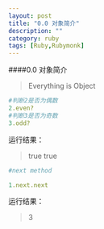 ```yaml
---
layout: post
title: "0.0 对象简介"
description: ""
category: ruby
tags: [Ruby,Rubymonk]
---
```



####0.0 对象简介

> Everything is Object

```ruby
#判断2是否为偶数
2.even?
#判断3是否为奇数
3.odd?
```

运行结果：
> true
true

```ruby
#next method 

1.next.next
```
运行结果：
> 3

